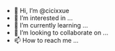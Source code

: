 - 👋 Hi, I’m @cicixxue
- 👀 I’m interested in ...
- 🌱 I’m currently learning ...
- 💞️ I’m looking to collaborate on ...
- 📫 How to reach me ...

<!---
cicixxue/cicixxue is a ✨ special ✨ repository because its `README.md` (this file) appears on your GitHub profile.
You can click the Preview link to take a look at your changes.
--->
